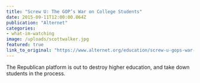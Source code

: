 ```yaml
---
title: "Screw U: The GOP’s War on College Students"
date: 2015-09-11T12:00:00.864Z
publication: "Alternet"
categories: 
- what-im-watching
image: /uploads/scottwalker.jpg
featured: true
link_to_original: "https://www.alternet.org/education/screw-u-gops-war-college-students"
---
```

The Republican platform is out to destroy higher education, and take down students in the process.



